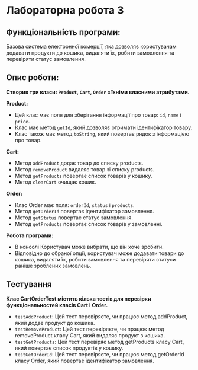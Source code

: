 # Лабораторна робота 3

## Функціональність програми:

Базова система електронної комерції, яка дозволяє користувачам додавати продукти до кошика, видаляти їх, робити замовлення та перевіряти статус замовлення.

## Опис роботи:

**Створив три класи: `Product`, `Cart`, `Order` з їхніми власними атрибутами.**

**Product:**

- Цей клас має поля для зберігання інформації про товар: `id`, `name` і `price`.
- Клас має метод `getId`, який дозволяє отримати ідентифікатор товару.
- Клас також має метод `toString`, який повертає рядок з інформацією про товар.

**Cart:**

- Метод `addProduct` додає товар до списку products.
- Метод `removeProduct` видаляє товар зі списку products.
- Метод `getProducts` повертає список товарів у кошику.
- Метод `clearCart` очищає кошик.

**Order:**

- Клас Order має поля: `orderId`, `status` і `products`.
- Метод `getOrderId` повертає ідентифікатор замовлення.
- Метод `getStatus` повертає статус замовлення.
- Метод `getProducts` повертає список товарів у замовленні.

**Робота програми:**

- В консолі Користувач може вибрати, що він хоче зробити.
- Відповідно до обраної опції, користувач може додавати товари до кошика, видаляти їх, робити замовлення та перевіряти статуси раніше зроблених замовлень.

## Тестування

**Клас CartOrderTest містить кілька тестів для перевірки функціональностей класів Cart і Order.**

- `testAddProduct`: Цей тест перевіряєте, чи працює метод addProduct, який додає продукт до кошика.
- `testRemoveProduct`: Цей тест перевіряєте, чи працює метод removeProduct класу Cart, який видаляє продукт з кошика.
- `testGetProducts`: Цей тест перевіряє метод getProducts класу Cart, який повертає список продуктів у кошику.
- `testGetOrderId`: Цей тест перевіряєте, чи працює метод getOrderId класу Order, який повертає ідентифікатор замовлення.